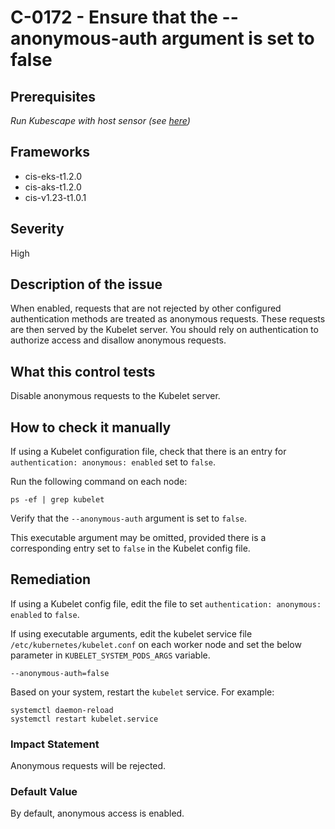 # C-0172 - Ensure that the --anonymous-auth argument is set to false

## Prerequisites
 *Run Kubescape with host sensor (see [here](https://hub.armo.cloud/docs/host-sensor))*
 
## Frameworks
* cis-eks-t1.2.0
* cis-aks-t1.2.0
* cis-v1.23-t1.0.1
 
## Severity
High

## Description of the issue
When enabled, requests that are not rejected by other configured authentication methods are treated as anonymous requests. These requests are then served by the Kubelet server. You should rely on authentication to authorize access and disallow anonymous requests.
 
## What this control tests 
Disable anonymous requests to the Kubelet server.
 
## How to check it manually 
If using a Kubelet configuration file, check that there is an entry for `authentication: anonymous: enabled` set to `false`.

 Run the following command on each node:

 
```
ps -ef | grep kubelet

```
 Verify that the `--anonymous-auth` argument is set to `false`.

 This executable argument may be omitted, provided there is a corresponding entry set to `false` in the Kubelet config file.
 
## Remediation
If using a Kubelet config file, edit the file to set `authentication: anonymous: enabled` to `false`.

 If using executable arguments, edit the kubelet service file `/etc/kubernetes/kubelet.conf` on each worker node and set the below parameter in `KUBELET_SYSTEM_PODS_ARGS` variable.

 
```
--anonymous-auth=false

```
 Based on your system, restart the `kubelet` service. For example:

 
```
systemctl daemon-reload
systemctl restart kubelet.service

```
 
### Impact Statement
Anonymous requests will be rejected.
 
### Default Value
By default, anonymous access is enabled.
 

